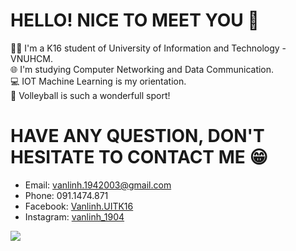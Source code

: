 # HELLO! NICE TO MEET YOU 👋
 👨‍🎓 I'm a K16 student of University of Information and Technology - VNUHCM. <br/>
 🌐 I'm studying Computer Networking and Data Communication. <br/>
 💻 IOT Machine Learning is my orientation. <br/>
 🏐 Volleyball is such a wonderfull sport!
# HAVE ANY QUESTION, DON'T HESITATE TO CONTACT ME 😁
 * Email: vanlinh.1942003@gmail.com
 * Phone: 091.1474.871
 * Facebook: [Vanlinh.UITK16](https://www.facebook.com/Vanlinh.UITK16/)
 * Instagram: [vanlinh_1904](https://www.instagram.com/vanlinh_1904/)
 
![](https://github.com/Vanlinh1904/Vanlinh1904/blob/main/ImgREADME.png)
